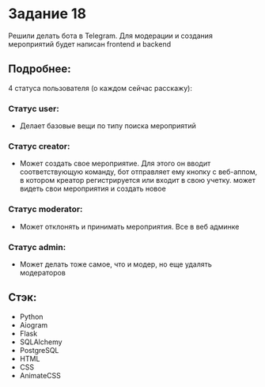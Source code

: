 # Задание 18
Решили делать бота в Telegram. Для модерации и создания мероприятий будет написан frontend и backend

## Подробнее:

4 статуса пользователя (о каждом сейчас расскажу):

### Статус user: 

- Делает базовые вещи по типу поиска мероприятий

### Статус creator:

- Может создать свое мероприятие. Для этого он вводит соответствующую команду, бот отправляет ему кнопку с веб-аппом, в котором креатор регистрируется или входит в свою учетку. может видеть свои мероприятия и создать новое

### Статус moderator:

- Может отклонять и принимать мероприятия. Все в веб админке

### Статус admin:

- Может делать тоже самое, что и модер, но еще удалять модераторов

## Стэк:

- Python
- Aiogram
- Flask
- SQLAlchemy
- PostgreSQL
- HTML
- CSS
- AnimateCSS

